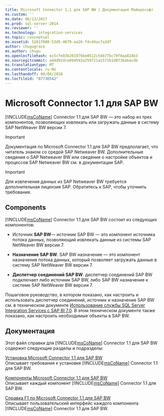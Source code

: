 ```yaml
---
title: Microsoft Connector 1,1 для SAP BW | Документация Майкрософт
ms.custom: ''
ms.date: 06/13/2017
ms.prod: sql-server-2014
ms.reviewer: ''
ms.technology: integration-services
ms.topic: conceptual
ms.assetid: 5281f080-53d5-4679-aa26-f4cd4ac7a2df
author: chugugrace
ms.author: chugu
ms.openlocfilehash: ec5cfe83b201976be0512c54b77bc79f8aa824b3
ms.sourcegitcommit: ad4d92dce894592a259721a1571b1d8736abacdb
ms.translationtype: MT
ms.contentlocale: ru-RU
ms.lasthandoff: 08/04/2020
ms.locfileid: "87736542"
---
```

# <a name="microsoft-connector-11-for-sap-bw"></a>Microsoft Connector 1.1 для SAP BW
  [!INCLUDE[msCoName](../includes/msconame-md.md)] Connector 1.1 для SAP BW — это набор из трех компонентов, позволяющих извлекать или загружать данные в систему SAP NetWeaver BW версии 7.  
  
> [!IMPORTANT]  
>  Документация по Microsoft Connector 1.1 для SAP BW предполагает, что читатель знаком со средой SAP Netweaver BW. Дополнительные сведения о SAP Netweaver BW или сведения о настройке объектов и процессов SAP Netweaver BW см. в документации SAP.  
  
> [!IMPORTANT]  
>  Для извлечения данных из SAP Netweaver BW требуется дополнительная лицензия SAP. Обратитесь к SAP, чтобы уточнить требования.  
  
## <a name="components"></a>Components  
 [!INCLUDE[msCoName](../includes/msconame-md.md)] Connector 1.1 для SAP BW состоит из следующих компонентов:  
  
-   Источник **SAP BW**— источник SAP BW — это компонент источника потока данных, позволяющий извлекать данные из системы SAP NetWeaver BW версии 7.  
  
-   **Назначение SAP BW**. SAP BW назначение — это компонент назначения потока данных, который позволяет загружать данные в систему SAP NetWeaver BW версии 7.  
  
-   **Диспетчер соединений SAP BW**. диспетчер соединений SAP BW подключает либо источник SAP BW, либо SAP BW назначение к системе SAP NetWeaver BW версии 7.  
  
 Пошаговое руководство, в котором показано, как настроить и использовать диспетчер соединений, источник и назначение SAP BW см. в техническом документе [Использование службы SQL Server Integration Services с SAP BI 7.0](https://go.microsoft.com/fwlink/?LinkId=301897). В этом техническом документе также показано, как настроить необходимые объекты в SAP BW.  
  
## <a name="documentation"></a>Документация  
 Этот файл справки для [!INCLUDE[msCoName](../includes/msconame-md.md)] Connector 1.1 для SAP BW содержит следующие разделы и подразделы:  
  
 [Установка Microsoft Connector 1.1 для SAP BW](installing-the-microsoft-connector-for-sap-bw.md)  
 Описывает требования к установке [!INCLUDE[msCoName](../includes/msconame-md.md)] Connector 1.1 для SAP BW.  
  
 [Компоненты Microsoft Connector 1.1 для SAP BW](microsoft-connector-for-sap-bw-components.md)  
 Описывает каждый компонент [!INCLUDE[msCoName](../includes/msconame-md.md)] Connector 1.1 для SAP BW.  
  
 [Справка F1 по Microsoft Connector 1.1 для SAP BW](microsoft-connector-for-sap-bw-f1-help.md)  
 Описывает пользовательский интерфейс каждого компонента [!INCLUDE[msCoName](../includes/msconame-md.md)] Connector 1.1 для SAP BW.  
  
  
